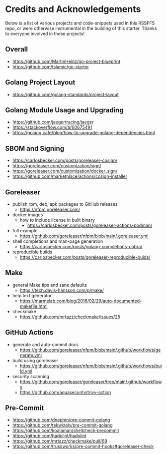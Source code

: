 # Credits and Acknowledgements

Below is a list of various projects and code-snippets used in this RSSFFS repo, or were otherwise instrumental in the building of this starter. Thanks to everyone involved in these projects!

## Overall
- <https://github.com/MartinHeinz/go-project-blueprint>
- <https://github.com/tslamic/go-starter>

## Golang Project Layout
- <https://github.com/golang-standards/project-layout>

## Golang Module Usage and Upgrading
- <https://github.com/jaegertracing/jaeger>
- <https://stackoverflow.com/a/60675491>
- <https://golang.cafe/blog/how-to-upgrade-golang-dependencies.html>

## SBOM and Signing
- <https://carlosbecker.com/posts/goreleaser-cosign/>
- <https://goreleaser.com/customization/sign/>
- <https://goreleaser.com/customization/docker_sign/>
- <https://github.com/marketplace/actions/cosign-installer>

## Goreleaser
- publish rpm, deb, apk packages to GitHub releases
    - <https://nfpm.goreleaser.com/>
- docker images
    - how to include license in built binary
        - <https://carlosbecker.com/posts/goreleaser-actions-podman/>
- full example
    - <https://github.com/goreleaser/nfpm/blob/main/.goreleaser.yml>
- shell completions and man-page generation
    - <https://carlosbecker.com/posts/golang-completions-cobra/>
- reproducible builds
    - <https://carlosbecker.com/posts/goreleaser-reproducible-buids/> 

## Make
- general Make tips and sane defaults
    - <https://tech.davis-hansson.com/p/make/>
- help text generator
    - <https://marmelab.com/blog/2016/02/29/auto-documented-makefile.html>
- checkmake
	- <https://github.com/mrtazz/checkmake/issues/25>

## GitHub Actions
- generate and auto-commit docs
    - <https://github.com/goreleaser/nfpm/blob/main/.github/workflows/generate.yml>
- build using goreleaser
    - <https://github.com/goreleaser/nfpm/blob/main/.github/workflows/build.yml>
- security scanning
    - <https://github.com/goreleaser/goreleaser/tree/main/.github/workflows>
	- <https://github.com/aquasecurity/trivy-action>

## Pre-Commit
- <https://github.com/dnephin/pre-commit-golang>
- <https://github.com/tekwizely/pre-commit-golang>
- <https://github.com/koalaman/shellcheck-precommit>
- <https://github.com/hadolint/hadolint>
- <https://github.com/mrtazz/checkmake/pull/69>
- <https://github.com/trussworks/pre-commit-hooks#goreleaser-check>
